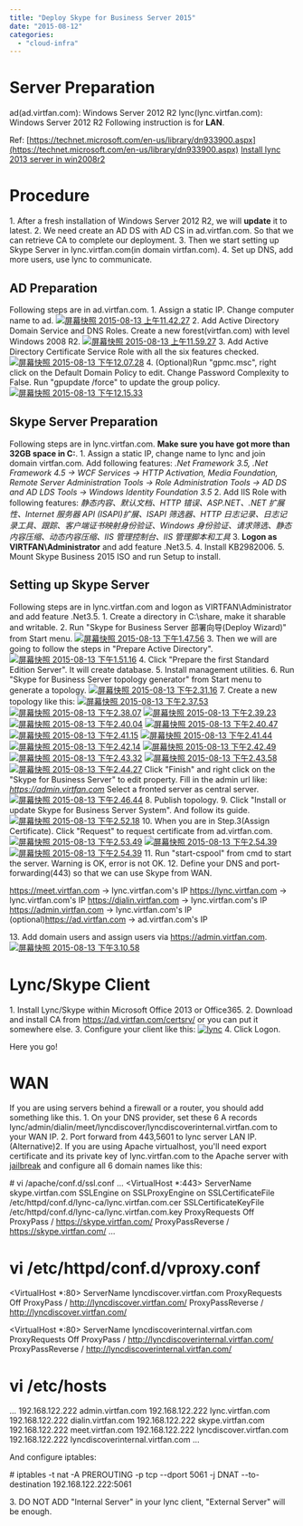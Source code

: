 ```yaml
---
title: "Deploy Skype for Business Server 2015"
date: "2015-08-12"
categories: 
  - "cloud-infra"
---
```


# Server Preparation

ad(ad.virtfan.com): Windows Server 2012 R2 lync(lync.virtfan.com): Windows Server 2012 R2 Following instruction is for **LAN**.

Ref: [https://technet.microsoft.com/en-us/library/dn933900.aspx](https://technet.microsoft.com/en-us/library/dn933900.aspx) [Install lync 2013 server in win2008r2](http://lync.community.ge/post/2012/07/18/Install-Lync-2013-in-windows-server-2008-r2-(Part-1).aspx)

# Procedure

1\. After a fresh installation of Windows Server 2012 R2, we will **update** it to latest. 2. We need create an AD DS with AD CS in ad.virtfan.com. So that we can retrieve CA to complete our deployment. 3. Then we start setting up Skype Server in lync.virtfan.com(in domain virtfan.com). 4. Set up DNS, add more users, use lync to communicate.

## AD Preparation

Following steps are in ad.virtfan.com. 1. Assign a static IP. Change computer name to ad. [![屏幕快照 2015-08-13 上午11.42.27](/blog/images/屏幕快照-2015-08-13-上午11.42.27-1024x632.png)](http://blog.lofyer.org/deploy-skype-for-business-server-2015/%e5%b1%8f%e5%b9%95%e5%bf%ab%e7%85%a7-2015-08-13-%e4%b8%8a%e5%8d%8811-42-27/) 2. Add Active Directory Domain Service and DNS Roles. Create a new forest(virtfan.com) with level Windows 2008 R2. [![屏幕快照 2015-08-13 上午11.59.27](/blog/images/屏幕快照-2015-08-13-上午11.59.27-300x172.png)](http://blog.lofyer.org/deploy-skype-for-business-server-2015/%e5%b1%8f%e5%b9%95%e5%bf%ab%e7%85%a7-2015-08-13-%e4%b8%8a%e5%8d%8811-59-27/) 3. Add Active Directory Certificate Service Role with all the six features checked. [![屏幕快照 2015-08-13 下午12.07.28](/blog/images/屏幕快照-2015-08-13-下午12.07.28-300x128.png)](http://blog.lofyer.org/deploy-skype-for-business-server-2015/%e5%b1%8f%e5%b9%95%e5%bf%ab%e7%85%a7-2015-08-13-%e4%b8%8b%e5%8d%8812-07-28/) 4. (Optional)Run "gpmc.msc", right click on the Default Domain Policy to edit. Change Password Complexity to False. Run "gpupdate /force" to update the group policy. [![屏幕快照 2015-08-13 下午12.15.33](/blog/images/屏幕快照-2015-08-13-下午12.15.33-1024x543.png)](http://blog.lofyer.org/deploy-skype-for-business-server-2015/%e5%b1%8f%e5%b9%95%e5%bf%ab%e7%85%a7-2015-08-13-%e4%b8%8b%e5%8d%8812-15-33/)

## Skype Server Preparation

Following steps are in lync.virtfan.com. **Make sure you have got more than 32GB space in C:**. 1. Assign a static IP, change name to lync and join domain virtfan.com. Add following features: _.Net Framework 3.5, .Net Framework 4.5 -> WCF Services -> HTTP Activation, Media Foundation, Remote Server Administration Tools -> Role Administration Tools -> AD DS and AD LDS Tools -> Windows Identity Foundation 3.5_ 2. Add IIS Role with following features: _静态内容、默认文档、HTTP 错误、ASP.NET、.NET 扩展性、Internet 服务器 API (ISAPI)扩展、ISAPI 筛选器、HTTP 日志记录、日志记录工具、跟踪、客户端证书映射身份验证、Windows 身份验证、请求筛选、静态内容压缩、动态内容压缩、IIS 管理控制台、IIS 管理脚本和工具_ 3. **Logon as VIRTFAN\\Administrator** and add feature .Net3.5. 4. Install KB2982006. 5. Mount Skype Business 2015 ISO and run Setup to install.

## Setting up Skype Server

Following steps are in lync.virtfan.com and logon as VIRTFAN\\Administrator and add feature .Net3.5. 1. Create a directory in C:\\share, make it sharable and writable. 2. Run "Skype for Business Server 部署向导(Deploy Wizard)" from Start menu. [![屏幕快照 2015-08-13 下午1.47.56](/blog/images/屏幕快照-2015-08-13-下午1.47.56.png)](http://blog.lofyer.org/deploy-skype-for-business-server-2015/%e5%b1%8f%e5%b9%95%e5%bf%ab%e7%85%a7-2015-08-13-%e4%b8%8b%e5%8d%881-47-56/) 3. Then we will are going to follow the steps in "Prepare Active Directory". [![屏幕快照 2015-08-13 下午1.51.16](/blog/images/屏幕快照-2015-08-13-下午1.51.16.png)](http://blog.lofyer.org/deploy-skype-for-business-server-2015/%e5%b1%8f%e5%b9%95%e5%bf%ab%e7%85%a7-2015-08-13-%e4%b8%8b%e5%8d%881-51-16/) 4. Click "Prepare the first Standard Edition Server". It will create database. 5. Install management utilities. 6. Run "Skype for Business Server topology generator" from Start menu to generate a topology. [![屏幕快照 2015-08-13 下午2.31.16](/blog/images/屏幕快照-2015-08-13-下午2.31.16.png)](http://blog.lofyer.org/deploy-skype-for-business-server-2015/%e5%b1%8f%e5%b9%95%e5%bf%ab%e7%85%a7-2015-08-13-%e4%b8%8b%e5%8d%882-31-16/) 7. Create a new topology like this: [![屏幕快照 2015-08-13 下午2.37.53](/blog/images/屏幕快照-2015-08-13-下午2.37.53.png)](http://blog.lofyer.org/deploy-skype-for-business-server-2015/%e5%b1%8f%e5%b9%95%e5%bf%ab%e7%85%a7-2015-08-13-%e4%b8%8b%e5%8d%882-37-53/) [![屏幕快照 2015-08-13 下午2.38.07](/blog/images/屏幕快照-2015-08-13-下午2.38.07.png)](http://blog.lofyer.org/deploy-skype-for-business-server-2015/%e5%b1%8f%e5%b9%95%e5%bf%ab%e7%85%a7-2015-08-13-%e4%b8%8b%e5%8d%882-38-07/) [![屏幕快照 2015-08-13 下午2.39.23](/blog/images/屏幕快照-2015-08-13-下午2.39.23.png)](http://blog.lofyer.org/deploy-skype-for-business-server-2015/%e5%b1%8f%e5%b9%95%e5%bf%ab%e7%85%a7-2015-08-13-%e4%b8%8b%e5%8d%882-39-23/) [![屏幕快照 2015-08-13 下午2.40.04](/blog/images/屏幕快照-2015-08-13-下午2.40.04.png)](http://blog.lofyer.org/deploy-skype-for-business-server-2015/%e5%b1%8f%e5%b9%95%e5%bf%ab%e7%85%a7-2015-08-13-%e4%b8%8b%e5%8d%882-40-04/) [![屏幕快照 2015-08-13 下午2.40.47](/blog/images/屏幕快照-2015-08-13-下午2.40.47.png)](http://blog.lofyer.org/deploy-skype-for-business-server-2015/%e5%b1%8f%e5%b9%95%e5%bf%ab%e7%85%a7-2015-08-13-%e4%b8%8b%e5%8d%882-40-47/) [![屏幕快照 2015-08-13 下午2.41.15](/blog/images/屏幕快照-2015-08-13-下午2.41.15.png)](http://blog.lofyer.org/deploy-skype-for-business-server-2015/%e5%b1%8f%e5%b9%95%e5%bf%ab%e7%85%a7-2015-08-13-%e4%b8%8b%e5%8d%882-41-15/) [![屏幕快照 2015-08-13 下午2.41.44](/blog/images/屏幕快照-2015-08-13-下午2.41.44.png)](http://blog.lofyer.org/deploy-skype-for-business-server-2015/%e5%b1%8f%e5%b9%95%e5%bf%ab%e7%85%a7-2015-08-13-%e4%b8%8b%e5%8d%882-41-44/) [![屏幕快照 2015-08-13 下午2.42.14](/blog/images/屏幕快照-2015-08-13-下午2.42.14.png)](http://blog.lofyer.org/deploy-skype-for-business-server-2015/%e5%b1%8f%e5%b9%95%e5%bf%ab%e7%85%a7-2015-08-13-%e4%b8%8b%e5%8d%882-42-14/) [![屏幕快照 2015-08-13 下午2.42.49](/blog/images/屏幕快照-2015-08-13-下午2.42.49.png)](http://blog.lofyer.org/deploy-skype-for-business-server-2015/%e5%b1%8f%e5%b9%95%e5%bf%ab%e7%85%a7-2015-08-13-%e4%b8%8b%e5%8d%882-42-49/) [![屏幕快照 2015-08-13 下午2.43.32](/blog/images/屏幕快照-2015-08-13-下午2.43.32.png)](http://blog.lofyer.org/deploy-skype-for-business-server-2015/%e5%b1%8f%e5%b9%95%e5%bf%ab%e7%85%a7-2015-08-13-%e4%b8%8b%e5%8d%882-43-32/) [![屏幕快照 2015-08-13 下午2.43.58](/blog/images/屏幕快照-2015-08-13-下午2.43.58.png)](http://blog.lofyer.org/deploy-skype-for-business-server-2015/%e5%b1%8f%e5%b9%95%e5%bf%ab%e7%85%a7-2015-08-13-%e4%b8%8b%e5%8d%882-43-58/) [![屏幕快照 2015-08-13 下午2.44.27](/blog/images/屏幕快照-2015-08-13-下午2.44.27.png)](http://blog.lofyer.org/deploy-skype-for-business-server-2015/%e5%b1%8f%e5%b9%95%e5%bf%ab%e7%85%a7-2015-08-13-%e4%b8%8b%e5%8d%882-44-27/) Click "Finish" and right click on the "Skype for Business Server" to edit property. Fill in the admin url like: _https://admin.virtfan.com_ Select a fronted server as central server. [![屏幕快照 2015-08-13 下午2.46.44](/blog/images/屏幕快照-2015-08-13-下午2.46.44.png)](http://blog.lofyer.org/deploy-skype-for-business-server-2015/%e5%b1%8f%e5%b9%95%e5%bf%ab%e7%85%a7-2015-08-13-%e4%b8%8b%e5%8d%882-46-44/) 8. Publish topology. 9. Click "Install or update Skype for Business Server System". And follow its guide. [![屏幕快照 2015-08-13 下午2.52.18](/blog/images/屏幕快照-2015-08-13-下午2.52.18.png)](http://blog.lofyer.org/deploy-skype-for-business-server-2015/%e5%b1%8f%e5%b9%95%e5%bf%ab%e7%85%a7-2015-08-13-%e4%b8%8b%e5%8d%882-52-18/) 10. When you are in Step.3(Assign Certificate). Click "Request" to request certificate from ad.virtfan.com. [![屏幕快照 2015-08-13 下午2.53.49](/blog/images/屏幕快照-2015-08-13-下午2.53.49.png)](http://blog.lofyer.org/deploy-skype-for-business-server-2015/%e5%b1%8f%e5%b9%95%e5%bf%ab%e7%85%a7-2015-08-13-%e4%b8%8b%e5%8d%882-53-49/) [![屏幕快照 2015-08-13 下午2.54.39](/blog/images/屏幕快照-2015-08-13-下午2.54.39.png)](http://blog.lofyer.org/deploy-skype-for-business-server-2015/%e5%b1%8f%e5%b9%95%e5%bf%ab%e7%85%a7-2015-08-13-%e4%b8%8b%e5%8d%882-54-39/) [![屏幕快照 2015-08-13 下午2.54.39](/blog/images/屏幕快照-2015-08-13-下午2.54.39.png)](http://blog.lofyer.org/deploy-skype-for-business-server-2015/%e5%b1%8f%e5%b9%95%e5%bf%ab%e7%85%a7-2015-08-13-%e4%b8%8b%e5%8d%882-54-39/) 11. Run "start-cspool" from cmd to start the server. Warning is OK, error is not OK. 12. Define your DNS and port-forwarding(443) so that we can use Skype from WAN.

https://meet.virtfan.com  ->  lync.virtfan.com's IP
https://lync.virtfan.com  ->  lync.virtfan.com's IP
https://dialin.virtfan.com  ->  lync.virtfan.com's IP
https://admin.virtfan.com  ->  lync.virtfan.com's IP
(optional)https://ad.virtfan.com  ->  ad.virtfan.com's IP

13\. Add domain users and assign users via https://admin.virtfan.com. [![屏幕快照 2015-08-13 下午3.10.58](/blog/images/屏幕快照-2015-08-13-下午3.10.58-1024x538.png)](http://blog.lofyer.org/deploy-skype-for-business-server-2015/%e5%b1%8f%e5%b9%95%e5%bf%ab%e7%85%a7-2015-08-13-%e4%b8%8b%e5%8d%883-10-58/)

# Lync/Skype Client

1\. Install Lync/Skype within Microsoft Office 2013 or Office365. 2. Download and install CA from https://ad.virtfan.com/certsrv/ or you can put it somewhere else. 3. Configure your client like this: [![lync](/blog/images/lync.png)](http://blog.lofyer.org/deploy-skype-for-business-server-2015/lync/) 4. Click Logon.

Here you go!

# WAN

If you are using servers behind a firewall or a router, you should add something like this. 1. On your DNS provider, set these 6 A records lync/admin/dialin/meet/lyncdiscover/lyncdiscoverinternal.virtfan.com to your WAN IP. 2. Port forward from 443,5601 to lync server LAN IP. (Alternative)2. If you are using Apache virtualhost, you'll need export certificate and its private key of lync.virtfan.com to the Apache server with [jailbreak](https://github.com/iSECPartners/jailbreak-Windows.git) and configure all 6 domain names like this:

\# vi /apache/conf.d/ssl.conf
...
<VirtualHost \*:443>
ServerName skype.virtfan.com
SSLEngine on
SSLProxyEngine on
SSLCertificateFile /etc/httpd/conf.d/lync-ca/lync.virtfan.com.cer
SSLCertificateKeyFile /etc/httpd/conf.d/lync-ca/lync.virtfan.com.key
ProxyRequests Off
ProxyPass / https://skype.virtfan.com/
ProxyPassReverse / https://skype.virtfan.com/
</VirtualHost>
...

# vi /etc/httpd/conf.d/vproxy.conf

<VirtualHost \*:80>
    ServerName lyncdiscover.virtfan.com
    ProxyRequests Off
    ProxyPass / http://lyncdiscover.virtfan.com/
    ProxyPassReverse / http://lyncdiscover.virtfan.com/
</VirtualHost>

<VirtualHost \*:80>
    ServerName lyncdiscoverinternal.virtfan.com
    ProxyRequests Off
    ProxyPass / http://lyncdiscoverinternal.virtfan.com/
    ProxyPassReverse / http://lyncdiscoverinternal.virtfan.com/
</VirtualHost>

 

# vi /etc/hosts
...
192.168.122.222 admin.virtfan.com
192.168.122.222 lync.virtfan.com
192.168.122.222 dialin.virtfan.com
192.168.122.222 skype.virtfan.com
192.168.122.222 meet.virtfan.com
192.168.122.222 lyncdiscover.virtfan.com
192.168.122.222 lyncdiscoverinternal.virtfan.com
...

And configure iptables:

\# iptables -t nat -A PREROUTING -p tcp  --dport 5061 -j DNAT --to-destination 192.168.122.222:5061

3\. DO NOT ADD "Internal Server" in your lync client, "External Server" will be enough.
